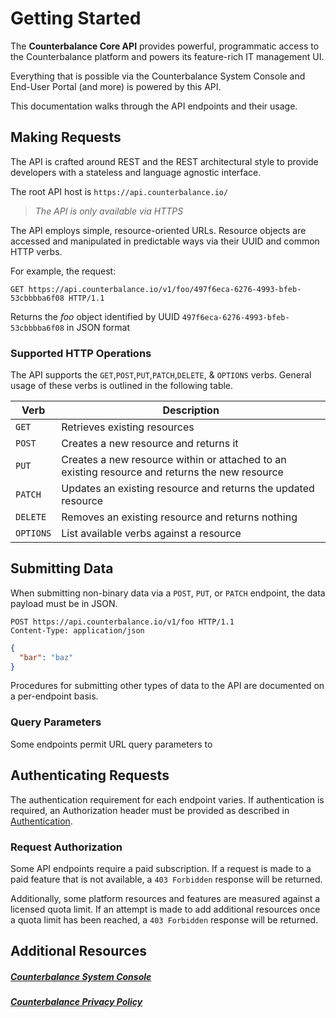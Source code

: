 # Getting Started
The **Counterbalance Core API** provides powerful, programmatic access to the Counterbalance platform and powers its feature-rich IT management UI.  

Everything that is possible via the Counterbalance System Console and End-User Portal (and more) is powered by this API. 

This documentation walks through the API endpoints and their usage.

## Making Requests
The API is crafted around REST and the REST architectural style to provide developers with a stateless and language ­agnostic interface.

The root API host is `https://api.counterbalance.io/`

<!-- theme: success -->
> _The API is only available via HTTPS_

The API employs simple, resource-oriented URLs. Resource objects are accessed and manipulated in predictable ways via their UUID and common HTTP verbs.

For example, the request:
```
GET https://api.counterbalance.io/v1/foo/497f6eca-6276-4993-bfeb-53cbbbba6f08 HTTP/1.1
```

Returns the _foo_ object identified by UUID `497f6eca-6276-4993-bfeb-53cbbbba6f08` in JSON format

### Supported HTTP Operations
The API supports the `GET`,`POST`,`PUT`,`PATCH`,`DELETE`, & `OPTIONS` verbs. General usage of these verbs is outlined in the following table.

Verb | Description
-----|------------
`GET`     | Retrieves existing resources
`POST`    | Creates a new resource and returns it
`PUT`     | Creates a new resource within or attached to an existing resource and returns the new resource
`PATCH`   | Updates an existing resource and returns the updated resource
`DELETE`  | Removes an existing resource and returns nothing
`OPTIONS` | List available verbs against a resource

## Submitting Data
When submitting non-binary data via a `POST`, `PUT`, or `PATCH` endpoint, the data payload must be in JSON.
```
POST https://api.counterbalance.io/v1/foo HTTP/1.1
Content-Type: application/json
```
```json
{
  "bar": "baz"
}
```

Procedures for submitting other types of data to the API are documented on a per-endpoint basis. 

### Query Parameters
Some endpoints permit URL query parameters to

## Authenticating Requests
The authentication requirement for each endpoint varies. If authentication is required, an Authorization header must be provided as described in [Authentication](./Authentication.md).

### Request Authorization
Some API endpoints require a paid subscription. If a request is made to a paid feature that is not available, a `403 Forbidden` response will be returned. 

Additionally, some platform resources and features are measured against a licensed quota limit. If an attempt is made to add additional resources once a quota limit has been reached, a `403 Forbidden` response will be returned.

## Additional Resources

##### [Counterbalance System Console](https://app.counterbalance.io)
##### [Counterbalance Privacy Policy](https://app.counterbalance.io)


